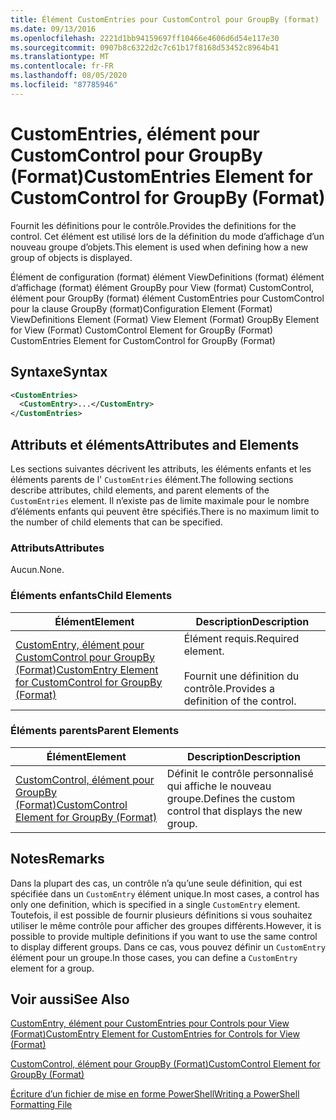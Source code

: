 ```yaml
---
title: Élément CustomEntries pour CustomControl pour GroupBy (format) | Microsoft Docs
ms.date: 09/13/2016
ms.openlocfilehash: 2221d1bb94159697ff10466e4606d6d54e117e30
ms.sourcegitcommit: 0907b8c6322d2c7c61b17f8168d53452c8964b41
ms.translationtype: MT
ms.contentlocale: fr-FR
ms.lasthandoff: 08/05/2020
ms.locfileid: "87785946"
---
```

# <a name="customentries-element-for-customcontrol-for-groupby-format"></a><span data-ttu-id="f3c70-102">CustomEntries, élément pour CustomControl pour GroupBy (Format)</span><span class="sxs-lookup"><span data-stu-id="f3c70-102">CustomEntries Element for CustomControl for GroupBy (Format)</span></span>

<span data-ttu-id="f3c70-103">Fournit les définitions pour le contrôle.</span><span class="sxs-lookup"><span data-stu-id="f3c70-103">Provides the definitions for the control.</span></span> <span data-ttu-id="f3c70-104">Cet élément est utilisé lors de la définition du mode d’affichage d’un nouveau groupe d’objets.</span><span class="sxs-lookup"><span data-stu-id="f3c70-104">This element is used when defining how a new group of objects is displayed.</span></span>

<span data-ttu-id="f3c70-105">Élément de configuration (format) élément ViewDefinitions (format) élément d’affichage (format) élément GroupBy pour View (format) CustomControl, élément pour GroupBy (format) élément CustomEntries pour CustomControl pour la clause GroupBy (format)</span><span class="sxs-lookup"><span data-stu-id="f3c70-105">Configuration Element (Format) ViewDefinitions Element (Format) View Element (Format) GroupBy Element for View (Format) CustomControl Element for GroupBy (Format) CustomEntries Element for CustomControl for GroupBy (Format)</span></span>

## <a name="syntax"></a><span data-ttu-id="f3c70-106">Syntaxe</span><span class="sxs-lookup"><span data-stu-id="f3c70-106">Syntax</span></span>

```xml
<CustomEntries>
  <CustomEntry>...</CustomEntry>
</CustomEntries>
```

## <a name="attributes-and-elements"></a><span data-ttu-id="f3c70-107">Attributs et éléments</span><span class="sxs-lookup"><span data-stu-id="f3c70-107">Attributes and Elements</span></span>

<span data-ttu-id="f3c70-108">Les sections suivantes décrivent les attributs, les éléments enfants et les éléments parents de l' `CustomEntries` élément.</span><span class="sxs-lookup"><span data-stu-id="f3c70-108">The following sections describe attributes, child elements, and parent elements of the `CustomEntries` element.</span></span> <span data-ttu-id="f3c70-109">Il n’existe pas de limite maximale pour le nombre d’éléments enfants qui peuvent être spécifiés.</span><span class="sxs-lookup"><span data-stu-id="f3c70-109">There is no maximum limit to the number of child elements that can be specified.</span></span>

### <a name="attributes"></a><span data-ttu-id="f3c70-110">Attributs</span><span class="sxs-lookup"><span data-stu-id="f3c70-110">Attributes</span></span>

<span data-ttu-id="f3c70-111">Aucun.</span><span class="sxs-lookup"><span data-stu-id="f3c70-111">None.</span></span>

### <a name="child-elements"></a><span data-ttu-id="f3c70-112">Éléments enfants</span><span class="sxs-lookup"><span data-stu-id="f3c70-112">Child Elements</span></span>

|<span data-ttu-id="f3c70-113">Élément</span><span class="sxs-lookup"><span data-stu-id="f3c70-113">Element</span></span>|<span data-ttu-id="f3c70-114">Description</span><span class="sxs-lookup"><span data-stu-id="f3c70-114">Description</span></span>|
|-------------|-----------------|
|[<span data-ttu-id="f3c70-115">CustomEntry, élément pour CustomControl pour GroupBy (Format)</span><span class="sxs-lookup"><span data-stu-id="f3c70-115">CustomEntry Element for CustomControl for GroupBy (Format)</span></span>](./customentry-element-for-customcontrol-for-groupby-format.md)|<span data-ttu-id="f3c70-116">Élément requis.</span><span class="sxs-lookup"><span data-stu-id="f3c70-116">Required element.</span></span><br /><br /> <span data-ttu-id="f3c70-117">Fournit une définition du contrôle.</span><span class="sxs-lookup"><span data-stu-id="f3c70-117">Provides a definition of the control.</span></span>|

### <a name="parent-elements"></a><span data-ttu-id="f3c70-118">Éléments parents</span><span class="sxs-lookup"><span data-stu-id="f3c70-118">Parent Elements</span></span>

|<span data-ttu-id="f3c70-119">Élément</span><span class="sxs-lookup"><span data-stu-id="f3c70-119">Element</span></span>|<span data-ttu-id="f3c70-120">Description</span><span class="sxs-lookup"><span data-stu-id="f3c70-120">Description</span></span>|
|-------------|-----------------|
|[<span data-ttu-id="f3c70-121">CustomControl, élément pour GroupBy (Format)</span><span class="sxs-lookup"><span data-stu-id="f3c70-121">CustomControl Element for GroupBy (Format)</span></span>](./customcontrol-element-for-groupby-format.md)|<span data-ttu-id="f3c70-122">Définit le contrôle personnalisé qui affiche le nouveau groupe.</span><span class="sxs-lookup"><span data-stu-id="f3c70-122">Defines the custom control that displays the new group.</span></span>|

## <a name="remarks"></a><span data-ttu-id="f3c70-123">Notes</span><span class="sxs-lookup"><span data-stu-id="f3c70-123">Remarks</span></span>

<span data-ttu-id="f3c70-124">Dans la plupart des cas, un contrôle n’a qu’une seule définition, qui est spécifiée dans un `CustomEntry` élément unique.</span><span class="sxs-lookup"><span data-stu-id="f3c70-124">In most cases, a control has only one definition, which is specified in a single `CustomEntry` element.</span></span> <span data-ttu-id="f3c70-125">Toutefois, il est possible de fournir plusieurs définitions si vous souhaitez utiliser le même contrôle pour afficher des groupes différents.</span><span class="sxs-lookup"><span data-stu-id="f3c70-125">However, it is possible to provide multiple definitions if you want to use the same control to display different groups.</span></span> <span data-ttu-id="f3c70-126">Dans ce cas, vous pouvez définir un `CustomEntry` élément pour un groupe.</span><span class="sxs-lookup"><span data-stu-id="f3c70-126">In those cases, you can define a `CustomEntry` element for a group.</span></span>

## <a name="see-also"></a><span data-ttu-id="f3c70-127">Voir aussi</span><span class="sxs-lookup"><span data-stu-id="f3c70-127">See Also</span></span>

[<span data-ttu-id="f3c70-128">CustomEntry, élément pour CustomEntries pour Controls pour View (Format)</span><span class="sxs-lookup"><span data-stu-id="f3c70-128">CustomEntry Element for CustomEntries for Controls for View (Format)</span></span>](./customentry-element-for-customentries-for-controls-for-view-format.md)

[<span data-ttu-id="f3c70-129">CustomControl, élément pour GroupBy (Format)</span><span class="sxs-lookup"><span data-stu-id="f3c70-129">CustomControl Element for GroupBy (Format)</span></span>](./customcontrol-element-for-groupby-format.md)

[<span data-ttu-id="f3c70-130">Écriture d’un fichier de mise en forme PowerShell</span><span class="sxs-lookup"><span data-stu-id="f3c70-130">Writing a PowerShell Formatting File</span></span>](./writing-a-powershell-formatting-file.md)
